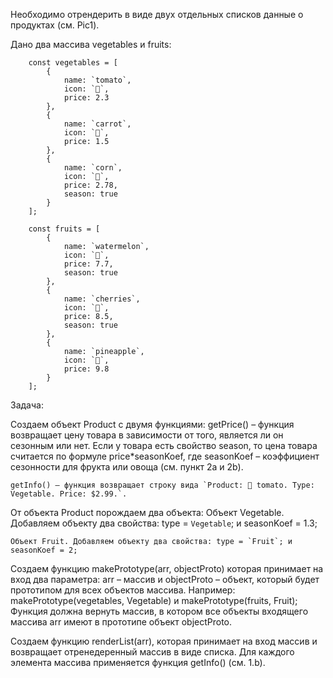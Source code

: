 Необходимо отрендерить в виде двух отдельных списков данные о продуктах (см. Pic1).

Дано два массива vegetables и fruits:

        const vegetables = [
            {
                name: `tomato`,
                icon: `🍅`,
                price: 2.3
            },
            {
                name: `carrot`,
                icon: `🥕`,
                price: 1.5
            },
            {
                name: `corn`,
                icon: `🌽`,
                price: 2.78,
                season: true
            }
        ];

        const fruits = [
            {
                name: `watermelon`,
                icon: `🍉`,
                price: 7.7,
                season: true
            },
            {
                name: `cherries`,
                icon: `🍒`,
                price: 8.5,
                season: true
            },
            {
                name: `pineapple`,
                icon: `🍍`,
                price: 9.8
            }
        ];


Задача:

Создаем объект Product с двумя функциями:
    getPrice() – функция возвращает цену товара в зависимости от того, является ли он сезонным или нет. Если у товара есть свойство season, то цена товара считается по формуле price*seasonKoef, где seasonKoef – коэффициент сезонности для фрукта или овоща (см. пункт 2a и 2b).

    getInfo() – функция возвращает строку вида `Product: 🍅 tomato. Type: Vegetable. Price: $2.99.`.

От объекта Product порождаем два объекта:
    Объект Vegetable. Добавляем объекту два свойства: type = `Vegetable`; и seasonKoef = 1.3;

    Объект Fruit. Добавляем объекту два свойства: type = `Fruit`; и seasonKoef = 2;

Создаем функцию makePrototype(arr, objectProto) которая принимает на вход два параметра: arr – массив и objectProto – объект, который будет прототипом для всех объектов массива. 
    Например: makePrototype(vegetables, Vegetable) и makePrototype(fruits, Fruit); Функция должна вернуть массив, в котором все объекты входящего массива arr имеют в прототипе объект objectProto.

Создаем функцию renderList(arr), которая принимает на вход массив и возвращает отренедеренный массив в виде списка. Для каждого элемента массива применяется функция getInfo() (см. 1.b).

